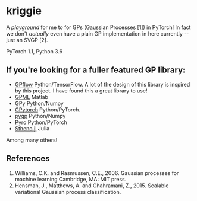 # kriggie

A _playground_ for me to for GPs (Gaussian Processes [1]) in PyTorch! In fact we don't _actually_ even have a plain 
GP implementation in here currently -- just an SVGP [2].

PyTorch 1.1, Python 3.6


## If you're looking for a fuller featured GP library:

* [GPflow](https://github.com/GPflow/GPflow) Python/TensorFlow. 
A lot of the design of this library is inspired by this project. I have found this a great library to use!
* [GPML](http://www.gaussianprocess.org/gpml/code/matlab/doc/index.html) Matlab
* [GPy](https://github.com/SheffieldML/GPy) Python/Numpy
* [GPytorch](https://github.com/cornellius-gp/gpytorch) Python/PyTorch.
* [pygp](https://github.com/mwhoffman/pygp) Python/Numpy
* [Pyro](https://pyro.ai/examples/gp.html) Python/PyTorch
* [Stheno.jl](https://github.com/willtebbutt/Stheno.jl) Julia

Among many others!


## References
1. Williams, C.K. and Rasmussen, C.E., 2006. Gaussian processes for machine learning Cambridge, MA: MIT press.
2. Hensman, J., Matthews, A. and Ghahramani, Z., 2015. Scalable variational Gaussian process classification. 
